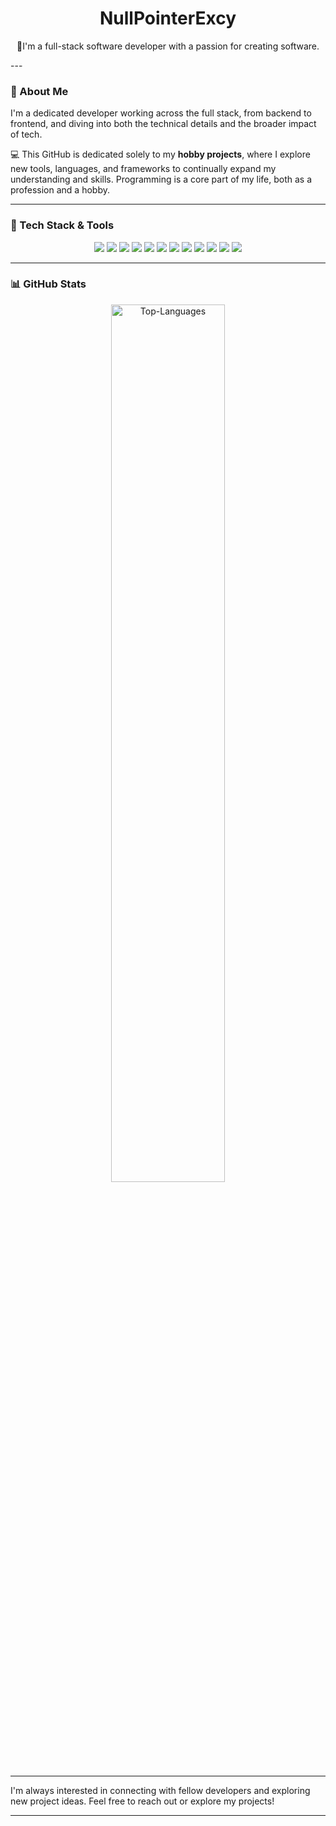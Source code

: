 ﻿<h1 align="center">NullPointerExcy</h1>

<p align="center">
    👋I'm a full-stack software developer with a passion for creating software.
</p>
---

### 💼 About Me
I'm a dedicated developer working across the full stack, from backend to frontend, and diving into both the technical details and the broader impact of tech.

💻 This GitHub is dedicated solely to my **hobby projects**, where I explore new tools, languages, and frameworks to continually expand my understanding and skills. Programming is a core part of my life, both as a profession and a hobby.

---

### 🔧 Tech Stack & Tools
<p align="center">
    <img src="https://img.shields.io/badge/-Python-3776AB?style=flat&logo=python&logoColor=white" />
    <img src="https://img.shields.io/badge/-Java-007396?style=flat&logo=java&logoColor=white" />
    <img src="https://img.shields.io/badge/-JavaScript-F7DF1E?style=flat&logo=javascript&logoColor=black" />
    <img src="https://img.shields.io/badge/-TypeScript-007ACC?style=flat&logo=typescript&logoColor=white" />
    <img src="https://img.shields.io/badge/-C++-00599C?style=flat&logo=cplusplus&logoColor=white" />
    <img src="https://img.shields.io/badge/-C%23-239120?style=flat&logo=csharp&logoColor=white" />
    <img src="https://img.shields.io/badge/-PostgreSQL-336791?style=flat&logo=postgresql&logoColor=white" />
    <img src="https://img.shields.io/badge/-Springboot-6DB33F?style=flat&logo=spring&logoColor=white" />
    <img src="https://img.shields.io/badge/-React-61DAFB?style=flat&logo=react&logoColor=black" />
    <img src="https://img.shields.io/badge/-Angular-DD0031?style=flat&logo=angular&logoColor=white" />
    <img src="https://img.shields.io/badge/-Unity-000000?style=flat&logo=unity&logoColor=white" />
    <img src="https://img.shields.io/badge/-Unreal%20Engine-0E1128?style=flat&logo=unreal-engine&logoColor=white" />
</p>

---

### 📊 GitHub Stats
<div align="center">
    <img src="https://github-readme-stats.vercel.app/api/top-langs/?username=NullPointerExcy&theme=radical&card_width=600" alt="Top-Languages" width="60%" />
</div>

---

I'm always interested in connecting with fellow developers and exploring new project ideas. Feel free to reach out or explore my projects!

---
